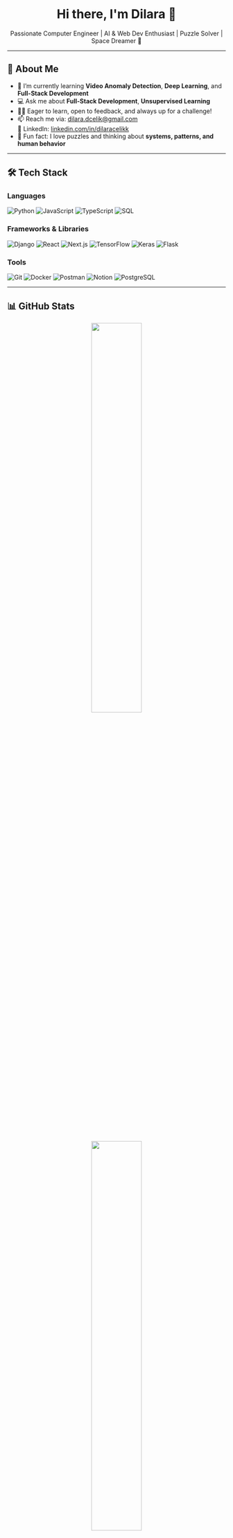 <h1 align="center">Hi there, I'm Dilara 👋</h1>

<p align="center">
Passionate Computer Engineer | AI & Web Dev Enthusiast | Puzzle Solver | Space Dreamer 🚀
</p>

---

## 🚀 About Me

- 🌱 I’m currently learning **Video Anomaly Detection**, **Deep Learning**, and **Full-Stack Development**
- 💻 Ask me about **Full-Stack Development**, **Unsupervised Learning**
- 🙋‍♀️ Eager to learn, open to feedback, and always up for a challenge!
- 📫 Reach me via: [dilara.dcelik@gmail.com](mailto:dilara.dcelik@gmail.com)  
  🔗 LinkedIn: [linkedin.com/in/dilaracelikk](https://www.linkedin.com/in/dilaracelikk)
- 🧠 Fun fact: I love puzzles and thinking about **systems, patterns, and human behavior**

---

## 🛠️ Tech Stack

### Languages  
![Python](https://img.shields.io/badge/-Python-333333?style=flat&logo=python) 
![JavaScript](https://img.shields.io/badge/-JavaScript-333333?style=flat&logo=javascript)
![TypeScript](https://img.shields.io/badge/-TypeScript-333333?style=flat&logo=typescript)
![SQL](https://img.shields.io/badge/-SQL-333333?style=flat&logo=mysql)

### Frameworks & Libraries  
![Django](https://img.shields.io/badge/-Django-092E20?style=flat&logo=django) 
![React](https://img.shields.io/badge/-React-20232A?style=flat&logo=react)
![Next.js](https://img.shields.io/badge/-Next.js-000000?style=flat&logo=next.js)
![TensorFlow](https://img.shields.io/badge/-TensorFlow-FF6F00?style=flat&logo=tensorflow)
![Keras](https://img.shields.io/badge/-Keras-D00000?style=flat&logo=keras)
![Flask](https://img.shields.io/badge/-Flask-000000?style=flat&logo=flask)

### Tools  
![Git](https://img.shields.io/badge/-Git-F05032?style=flat&logo=git)
![Docker](https://img.shields.io/badge/-Docker-2496ED?style=flat&logo=docker)
![Postman](https://img.shields.io/badge/-Postman-FF6C37?style=flat&logo=postman)
![Notion](https://img.shields.io/badge/-Notion-000000?style=flat&logo=notion)
![PostgreSQL](https://img.shields.io/badge/-PostgreSQL-336791?style=flat&logo=postgresql)

---

## 📊 GitHub Stats

<p align="center">
  <img src="https://github-readme-stats.vercel.app/api?username=dilaraacelik&show_icons=true&theme=radical" width="48%" />
</p>

<p align="center">
  <img src="https://github-readme-stats.vercel.app/api/top-langs/?username=dilaraacelik&layout=compact&theme=radical" width="48%" />
</p>

---

## 🌱 Currently Working On

- 🎯 Building **Life Catcher** — a personal progress tracking web app  
- 📹 Training a **video anomaly detection model** using CNNs + Transformers and GANs 
- 🧠 Exploring deep learning models and building modern full-stack web platforms 

---

## ✨ Quote of the Day

> "Simplicity is the ultimate sophistication." — Leonardo da Vinci

---

## 💫 Developer Vibes

😎 Code Like a Girl  
🧠 Learning never stops  
🔥 Bugs fear me  
🚀 Trying to touch the stars


---

<p align="center">
  <img src="https://media.giphy.com/media/ZVik7pBtu9dNS/giphy.gif" width="300" />
</p>


<!--
**dilaraacelik/dilaraacelik** is a ✨ _special_ ✨ repository because its `README.md` (this file) appears on your GitHub profile.

Here are some ideas to get you started:

- 🔭 I’m currently working on ...
- 🌱 I’m currently learning ...
- 👯 I’m looking to collaborate on ...
- 🤔 I’m looking for help with ...
- 💬 Ask me about ...
- 📫 How to reach me: ...
- 😄 Pronouns: ...
- ⚡ Fun fact: ...
-->
